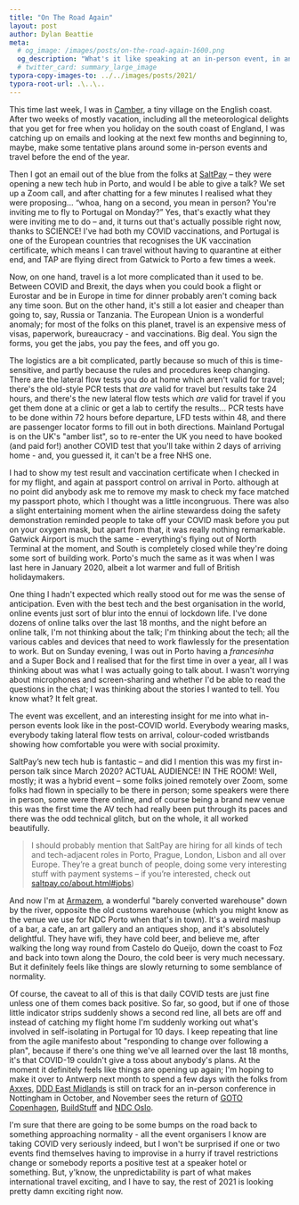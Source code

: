 ```yaml
---
title: "On The Road Again"
layout: post
author: Dylan Beattie
meta:
  # og_image: /images/posts/on-the-road-again-1600.png
  og_description: "What's it like speaking at an in-person event, in another country, in 2021?"
  # twitter_card: summary_large_image
typora-copy-images-to: ../../images/posts/2021/
typora-root-url: .\..\..
---
```


This time last week, I was in [Camber](https://en.wikipedia.org/wiki/Camber_Sands), a tiny village on the English coast. After two weeks of mostly vacation, including all the meteorological delights that you get for free when you holiday on the south coast of England, I was catching up on emails and looking at the next few months and beginning to, maybe, make some tentative plans around some in-person events and travel before the end of the year.

Then I got an email out of the blue from the folks at [SaltPay](https://www.saltpay.co/) – they were opening a new tech hub in Porto, and would I be able to give a talk? We set up a Zoom call, and after chatting for a few minutes I realised what they were proposing... “whoa, hang on a second, you mean in person? You're inviting me to fly to Portugal on Monday?” Yes, that's exactly what they were inviting me to do – and, it turns out that's actually possible right now, thanks to SCIENCE! I've had both my COVID vaccinations, and Portugal is one of the European countries that recognises the UK vaccination certificate, which means I can travel without having to quarantine at either end, and TAP are flying direct from Gatwick to Porto a few times a week.

Now, on one hand, travel is a lot more complicated than it used to be. Between COVID and Brexit, the days when you could book a flight or Eurostar and be in Europe in time for dinner probably aren't coming back any time soon. But on the other hand, it's still a lot easier and cheaper than going to, say, Russia or Tanzania. The European Union is a wonderful anomaly; for most of the folks on this planet, travel is an expensive mess of visas, paperwork, bureaucracy - and vaccinations. Big deal. You sign the forms, you get the jabs, you pay the fees, and off you go.

The logistics are a bit complicated, partly because so much of this is time-sensitive, and partly because the rules and procedures keep changing. There are the lateral flow tests you do at home which aren't valid for travel; there's the old-style PCR tests that *are* valid for travel but results take 24 hours, and there's the new lateral flow tests which *are* valid for travel if you get them done at a clinic or get a lab to certify the results... PCR tests have to be done within 72 hours before departure, LFD tests within 48, and there are passenger locator forms to fill out in both directions. Mainland Portugal is on the UK's "amber list", so to re-enter the UK you need to have booked (and paid for!) another COVID test that you'll take within 2 days of arriving home - and, you guessed it, it can't be a free NHS one.

I had to show my test result and vaccination certificate when I checked in for my flight, and again at passport control on arrival in Porto. although at no point did anybody ask me to remove my mask to check my face matched my passport photo, which I thought was a little incongruous. There was also a slight entertaining moment when the airline stewardess doing the safety demonstration reminded people to take off your COVID mask before you put on your oxygen mask, but apart from that, it was really nothing remarkable. Gatwick Airport is much the same - everything's flying out of North Terminal at the moment, and South is completely closed while they're doing some sort of building work. Porto's much the same as it was when I was last here in January 2020, albeit a lot warmer and full of British holidaymakers.

One thing I hadn't expected which really stood out for me was the sense of anticipation. Even with the best tech and the best organisation in the world, online events just sort of blur into the ennui of lockdown life. I've done dozens of online talks over the last 18 months, and the night before an online talk, I'm not thinking about the talk; I'm thinking about the tech; all the various cables and devices that need to work flawlessly for the presentation to work. But on Sunday evening, I was out in Porto having a *francesinha* and a Super Bock and I realised that for the first time in over a year, all I was thinking about was what I was actually going to talk about. I wasn't worrying about microphones and screen-sharing and whether I'd be able to read the questions in the chat; I was thinking about the stories I wanted to tell. You know what? It felt great. 

The event was excellent, and an interesting insight for me into what in-person events look like in the post-COVID world. Everybody wearing masks, everybody taking lateral flow tests on arrival, colour-coded wristbands showing how comfortable you were with social proximity. 

SaltPay’s new tech hub is fantastic – and did I mention this was my first in-person talk since March 2020? ACTUAL AUDIENCE! IN THE ROOM! Well, mostly; it was a hybrid event – some folks joined remotely over Zoom, some folks had flown in specially to be there in person; some speakers were there in person, some were there online, and of course being a brand new venue this was the first time the AV tech had really been put through its paces and there was the odd technical glitch, but on the whole, it all worked beautifully. 

> I should probably mention that SaltPay are hiring for all kinds of tech and tech-adjacent roles in Porto, Prague, London, Lisbon and all over Europe. They’re a great bunch of people, doing some very interesting stuff with payment systems – if you’re interested, check out  [saltpay.co/about.html#jobs](https://www.saltpay.co/about.html#jobs))

And now I'm at [Armazem](https://armazemporto.com/en/), a wonderful "barely converted warehouse" down by the river, opposite the old customs warehouse (which you might know as the venue we use for NDC Porto when that's in town). It's a weird mashup of a bar, a cafe, an art gallery and an antiques shop, and it's absolutely delightful. They have wifi, they have cold beer, and believe me, after walking the long way round from Castelo do Queijo, down the coast to Foz and back into town along the Douro, the cold beer is very much necessary.  But it definitely feels like things are slowly returning to some semblance of normality.

Of course, the caveat to all of this is that daily COVID tests are just fine unless one of them comes back positive. So far, so good, but if one of those little indicator strips suddenly shows a second red line, all bets are off and instead of catching my flight home I'm suddenly working out what's involved in self-isolating in Portugal for 10 days. I keep repeating that line from the agile manifesto about "responding to change over following a plan", because if there's one thing we've all learned over the last 18 months, it's that COVID-19 couldn't give a toss about anybody's plans. At the moment it definitely feels like things are opening up again; I'm hoping to make it over to Antwerp next month to spend a few days with the folks from [Axxes](https://axxes.com/en/), [DDD East Midlands](https://www.dddeastmidlands.com/) is still on track for an in-person conference in Nottingham in October, and November sees the return of [GOTO Copenhagen](https://gotocph.com/), [BuildStuff](https://www.buildstuff.events/) and [NDC Oslo](https://ndcoslo.com/).

I'm sure that there are going to be some bumps on the road back to something approaching normality - all the event organisers I know are taking COVID very seriously indeed, but I won't be surprised if one or two events find themselves having to improvise in a hurry if travel restrictions change or somebody reports a positive test at a speaker hotel or something. But, y'know, the unpredictability is part of what makes international travel exciting, and I have to say, the rest of 2021 is looking pretty damn exciting right now.


 
